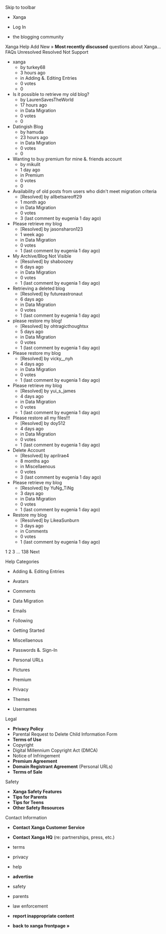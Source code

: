 Skip to toolbar

*   Xanga

*   Log In

*   the blogging community

Xanga Help Add New » **Most recently discussed** questions about Xanga… FAQs Unresolved Resolved Not Support

*   xanga
    *   by turkey68
    *   3 hours ago
    *   in Adding &. Editing Entries
    *   0 votes
    *   0
*   Is it possible to retrieve my old blog?
    *   by LaurenSavesTheWorld
    *   17 hours ago
    *   in Data Migration
    *   0 votes
    *   0
*   Datingish Blog
    *   by hamuda
    *   23 hours ago
    *   in Data Migration
    *   0 votes
    *   0
*   Wanting to buy premium for mine &. friends account
    *   by mikulit
    *   1 day ago
    *   in Premium
    *   0 votes
    *   0
*   Availability of old posts from users who didn't meet migration criteria
    *   \[Resolved\] by allbetsareoff29
    *   1 month ago
    *   in Data Migration
    *   0 votes
    *   3 (last comment by eugenia 1 day ago)
*   Please retrieve my blog
    *   \[Resolved\] by jasonsharon123
    *   1 week ago
    *   in Data Migration
    *   0 votes
    *   1 (last comment by eugenia 1 day ago)
*   My Archive/Blog Not Visible
    *   \[Resolved\] by shaboozey
    *   6 days ago
    *   in Data Migration
    *   0 votes
    *   1 (last comment by eugenia 1 day ago)
*   Retrieving a deleted blog
    *   \[Resolved\] by futureastronaut
    *   6 days ago
    *   in Data Migration
    *   0 votes
    *   1 (last comment by eugenia 1 day ago)
*   please restore my blog!
    *   \[Resolved\] by ohtragicthoughtsx
    *   5 days ago
    *   in Data Migration
    *   0 votes
    *   1 (last comment by eugenia 1 day ago)
*   Please restore my blog
    *   \[Resolved\] by vicky\_\_nyh
    *   4 days ago
    *   in Data Migration
    *   0 votes
    *   1 (last comment by eugenia 1 day ago)
*   Please retrieve my blog
    *   \[Resolved\] by yui\_s\_james
    *   4 days ago
    *   in Data Migration
    *   0 votes
    *   1 (last comment by eugenia 1 day ago)
*   Please restore all my files!!!
    *   \[Resolved\] by doy512
    *   4 days ago
    *   in Data Migration
    *   0 votes
    *   1 (last comment by eugenia 1 day ago)
*   Delete Account
    *   \[Resolved\] by aprilrae4
    *   8 months ago
    *   in Miscellaenous
    *   0 votes
    *   3 (last comment by eugenia 1 day ago)
*   Please retrieve my blog
    *   \[Resolved\] by YuNg\_TiNg
    *   3 days ago
    *   in Data Migration
    *   0 votes
    *   1 (last comment by eugenia 1 day ago)
*   Restore my blog
    *   \[Resolved\] by LikeaSunburn
    *   3 days ago
    *   in Comments
    *   0 votes
    *   1 (last comment by eugenia 1 day ago)

1 2 3 ... 138 Next

Help Categories

*   Adding &. Editing Entries
*   Avatars
*   Comments
*   Data Migration
*   Emails
*   Following
*   Getting Started
*   Miscellaenous

*   Passwords &. Sign-In
*   Personal URLs
*   Pictures
*   Premium
*   Privacy
*   Themes
*   Usernames

Legal

*   **Privacy Policy**
*   Parental Request to Delete Child Information Form
*   **Terms of Use**
*   Copyright
*   Digital Millennium Copyright Act (DMCA)
*   Notice of Infringement
*   **Premium Agreement**
*   **Domain Registrant Agreement** (Personal URLs)
*   **Terms of Sale**

Safety

*   **Xanga Safety Features**
*   **Tips for Parents**
*   **Tips for Teens**
*   **Other Safety Resources**

Contact Information

*   **Contact Xanga Customer Service**
*   **Contact Xanga HQ** (re: partnerships, press, etc.)

*   terms
*   privacy
*   help
*   **advertise**

*   safety
*   parents
*   law enforcement
*   **report inappropriate content**

*   **back to xanga frontpage »**
